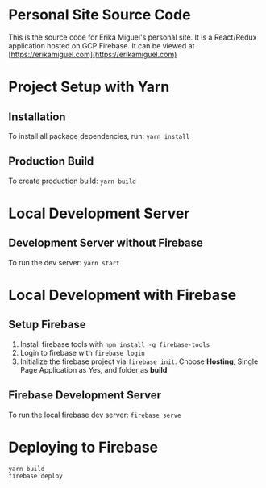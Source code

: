 # Personal Site Source Code
This is the source code for Erika Miguel's personal site. It is a React/Redux application hosted on GCP Firebase. It can be viewed at [https://erikamiguel.com](https://erikamiguel.com)

# Project Setup with Yarn
## Installation
To install all package dependencies, run:
`yarn install`

## Production Build
To create production build:
`yarn build`

# Local Development Server 

## Development Server without Firebase
To run the dev server:
`yarn start`

# Local Development with Firebase
## Setup Firebase
1. Install firebase tools with `npm install -g firebase-tools`
2. Login to firebase with `firebase login`
3. Initialize the firebase project via `firebase init`. Choose **Hosting**, Single Page Application as Yes, and folder as **build**

## Firebase Development Server
To run the local firebase dev server:
`firebase serve`

# Deploying to Firebase
```
yarn build
firebase deploy
```
